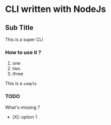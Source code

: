 # CLI written with NodeJs

## Sub Title

This is a super CLI

### How to use it ?

1. one
2. two
3. three

This is a `sample`


### TODO

What's missing ?

- [X]: option 1
